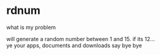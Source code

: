 # rdnum
what is my problem

will generate a random number between 1 and 15. if its 12... \
ye your apps, documents and downloads say bye bye

